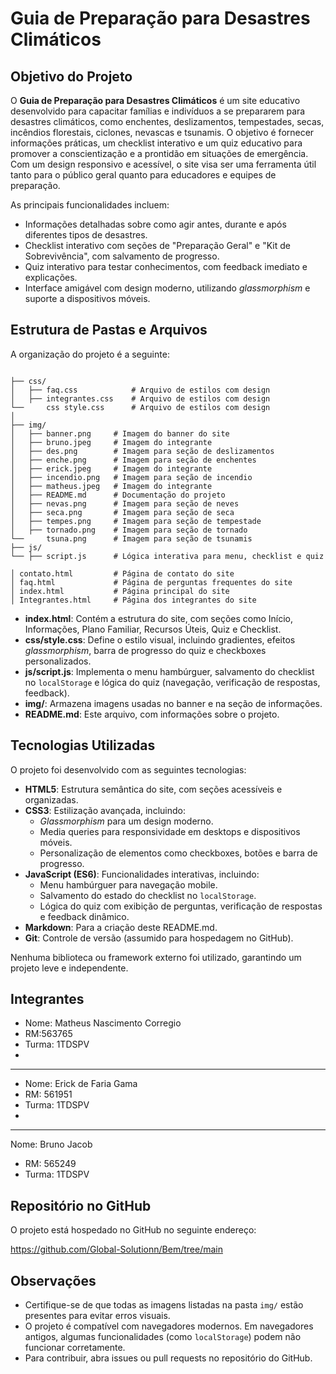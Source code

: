 # Guia de Preparação para Desastres Climáticos

## Objetivo do Projeto

O **Guia de Preparação para Desastres Climáticos** é um site educativo desenvolvido para capacitar famílias e indivíduos a se prepararem para desastres climáticos, como enchentes, deslizamentos, tempestades, secas, incêndios florestais, ciclones, nevascas e tsunamis. O objetivo é fornecer informações práticas, um checklist interativo e um quiz educativo para promover a conscientização e a prontidão em situações de emergência. Com um design responsivo e acessível, o site visa ser uma ferramenta útil tanto para o público geral quanto para educadores e equipes de preparação.

As principais funcionalidades incluem:

- Informações detalhadas sobre como agir antes, durante e após diferentes tipos de desastres.
- Checklist interativo com seções de "Preparação Geral" e "Kit de Sobrevivência", com salvamento de progresso.
- Quiz interativo para testar conhecimentos, com feedback imediato e explicações.
- Interface amigável com design moderno, utilizando *glassmorphism* e suporte a dispositivos móveis.

## Estrutura de Pastas e Arquivos

A organização do projeto é a seguinte:

```plaintext

├── css/
│   ├── faq.css            # Arquivo de estilos com design 
│   ├── integrantes.css    # Arquivo de estilos com design 
└──     css style.css      # Arquivo de estilos com design 
│
├── img/
│   ├── banner.png     # Imagem do banner do site
│   ├── bruno.jpeg     # Imagem do integrante
│   ├── des.png        # Imagem para seção de deslizamentos
│   ├── enche.png      # Imagem para seção de enchentes
│   ├── erick.jpeg     # Imagem do integrante
│   ├── incendio.png   # Imagem para seção de incendio
│   ├── matheus.jpeg   # Imagem do integrante
│   ├── README.md      # Documentação do projeto
│   ├── nevas.png      # Imagem para seção de neves
│   ├── seca.png       # Imagem para seção de seca
│   ├── tempes.png     # Imagem para seção de tempestade
│   ├── tornado.png    # Imagem para seção de tornado
└──     tsuna.png      # Imagem para seção de tsunamis
├── js/
└── ├── script.js      # Lógica interativa para menu, checklist e quiz

│ contato.html         # Página de contato do site
│ faq.html             # Página de perguntas frequentes do site
│ index.html           # Página principal do site
│ Integrantes.html     # Página dos integrantes do site
```

- **index.html**: Contém a estrutura do site, com seções como Início, Informações, Plano Familiar, Recursos Úteis, Quiz e Checklist.
- **css/style.css**: Define o estilo visual, incluindo gradientes, efeitos *glassmorphism*, barra de progresso do quiz e checkboxes personalizados.
- **js/script.js**: Implementa o menu hambúrguer, salvamento do checklist no `localStorage` e lógica do quiz (navegação, verificação de respostas, feedback).
- **img/**: Armazena imagens usadas no banner e na seção de informações.
- **README.md**: Este arquivo, com informações sobre o projeto.

## Tecnologias Utilizadas

O projeto foi desenvolvido com as seguintes tecnologias:

- **HTML5**: Estrutura semântica do site, com seções acessíveis e organizadas.
- **CSS3**: Estilização avançada, incluindo:
  - *Glassmorphism* para um design moderno.
  - Media queries para responsividade em desktops e dispositivos móveis.
  - Personalização de elementos como checkboxes, botões e barra de progresso.
- **JavaScript (ES6)**: Funcionalidades interativas, incluindo:
  - Menu hambúrguer para navegação mobile.
  - Salvamento do estado do checklist no `localStorage`.
  - Lógica do quiz com exibição de perguntas, verificação de respostas e feedback dinâmico.
- **Markdown**: Para a criação deste README.md.
- **Git**: Controle de versão (assumido para hospedagem no GitHub).

Nenhuma biblioteca ou framework externo foi utilizado, garantindo um projeto leve e independente.

## Integrantes

- Nome:  Matheus Nascimento Corregio 
- RM:563765
- Turma: 1TDSPV
- 

  ---
- Nome: Erick de Faria Gama
- RM: 561951
- Turma: 1TDSPV
- 

  ---

  Nome: Bruno Jacob 
- RM: 565249
- Turma: 1TDSPV

## Repositório no GitHub

O projeto está hospedado no GitHub no seguinte endereço:

https://github.com/Global-Solutionn/Bem/tree/main

## Observações

- Certifique-se de que todas as imagens listadas na pasta `img/` estão presentes para evitar erros visuais.
- O projeto é compatível com navegadores modernos. Em navegadores antigos, algumas funcionalidades (como `localStorage`) podem não funcionar corretamente.
- Para contribuir, abra issues ou pull requests no repositório do GitHub.